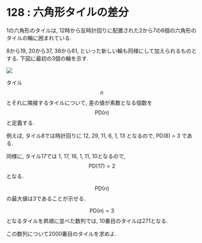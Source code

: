 # 128 : 六角形タイルの差分

1の六角形のタイルは, 12時から反時計回りに配置された2から7の6個の六角形のタイルの輪に囲まれている.

8から19, 20から37, 38から61, といった新しい輪も同様にして加えられるものとする. 下図に最初の3個の輪を示す.

![](https://projecteuler.net/project/images/p128.png)

タイル$$n$$とそれに隣接するタイルについて, 差の値が素数となる個数を$$\textrm{PD}(n)$$と定義する.

例えば, タイル8では時計回りに 12, 29, 11, 6, 1, 13 となるので, PD\(8\) = 3 である.

同様に, タイル17では 1, 17, 16, 1, 11, 10となるので, $$\textrm{PD}(17) = 2$$となる.

$$\textrm{PD}(n)$$の最大値は3であることが示せる.

$$\textrm{PD}(n) = 3$$となるタイルを昇順に並べた数列では, 10番目のタイルは271となる.

この数列について2000番目のタイルを求めよ.

